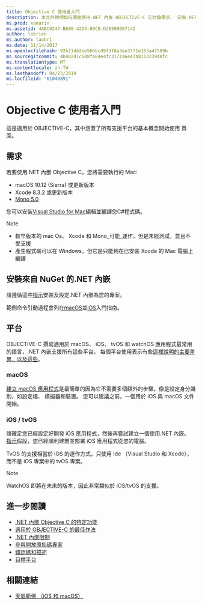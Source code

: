 ```yaml
---
title: Objective C 使用者入門
description: 本文件說明如何開始使用.NET 內嵌 OBJECTIVE-C 它討論需求、 安裝.NET 內嵌從 NuGet 和支援的平台。
ms.prod: xamarin
ms.assetid: 4ABC0247-B608-42D4-89CB-D2E598097142
author: lobrien
ms.author: laobri
ms.date: 11/14/2017
ms.openlocfilehash: 92b11db2ee566bcd9f3f8a3ee3771e163a47589b
ms.sourcegitcommit: 4b402d1c508fa84e4fc3171a6e43b811323948fc
ms.translationtype: MT
ms.contentlocale: zh-TW
ms.lasthandoff: 04/23/2019
ms.locfileid: "61040891"
---
```

# <a name="getting-started-with-objective-c"></a>Objective C 使用者入門

這是適用於 OBJECTIVE-C，其中涵蓋了所有支援平台的基本概念開始使用 頁面。

## <a name="requirements"></a>需求

若要使用.NET 內嵌 Objective C，您將需要執行的 Mac:

* macOS 10.12 (Sierra) 或更新版本
* Xcode 8.3.2 或更新版本
* [Mono 5.0](https://www.mono-project.com/download/)

您可以安裝[Visual Studio for Mac](https://visualstudio.microsoft.com/vs/mac/)編輯並編譯您C#程式碼。

> [!NOTE]
> * 較早版本的 mac Os、 Xcode 和 Mono_可能_運作，但是未經測試，並且不受支援
> * 產生程式碼可以在 Windows，但它是只能夠在已安裝 Xcode 的 Mac 電腦上編譯

## <a name="installing-net-embedding-from-nuget"></a>安裝來自 NuGet 的.NET 內嵌

請遵循這些[指示](~/tools/dotnet-embedding/get-started/install/install.md)安裝及設定.NET 內嵌為您的專案。

範例命令引動過程會列在[macOS](~/tools/dotnet-embedding/get-started/objective-c/macos.md)並[iOS](~/tools/dotnet-embedding/get-started/objective-c/ios.md)入門指南。

## <a name="platforms"></a>平台

OBJECTIVE-C 撰寫適用於 macOS、 iOS、 tvOS 和 watchOS 應用程式最常用的語言，.NET 內嵌支援所有這些平台。 每個平台使用表示有些[這裡說明的主要差異，以及這些](~/tools/dotnet-embedding/objective-c/platforms.md)。

### <a name="macos"></a>macOS

[建立 macOS 應用程式](~/tools/dotnet-embedding/get-started/objective-c/macos.md)是最簡單的因為它不需要多個額外的步驟，像是設定身分識別，如設定檔、 模擬器和裝置。 您可以建議之前，一個用於 iOS 與 macOS 文件開始。

### <a name="ios--tvos"></a>iOS / tvOS

請確定您已經設定好開發 iOS 應用程式，然後再嘗試建立一個使用.NET 內嵌。 [指示](~/tools/dotnet-embedding/get-started/objective-c/ios.md)假設，您已經順利建置並部署 iOS 應用程式從您的電腦。

TvOS 的支援相當於 iOS 的運作方式，只使用 Ide （Visual Studio 和 Xcode），而不是 iOS 專案中的 tvOS 專案。

> [!NOTE]
> WatchOS 即將在未來的版本，因此非常類似於 iOS/tvOS 的支援。

## <a name="further-reading"></a>進一步閱讀

* [.NET 內嵌 Objective C 的特定功能](~/tools/dotnet-embedding/objective-c/index.md)
* [適用於 OBJECTIVE-C 的最佳作法](~/tools/dotnet-embedding/objective-c/best-practices.md)
* [.NET 內嵌限制](~/tools/dotnet-embedding/limitations.md)
* [參與開放原始碼專案](https://github.com/mono/Embeddinator-4000/blob/master/Contributing.md)
* [錯誤碼和描述](~/tools/dotnet-embedding/errors.md)
* [目標平台](~/tools/dotnet-embedding/objective-c/platforms.md)

## <a name="related-links"></a>相關連結

- [天氣範例 （iOS 和 macOS）](https://github.com/jamesmontemagno/embeddinator-weather)
